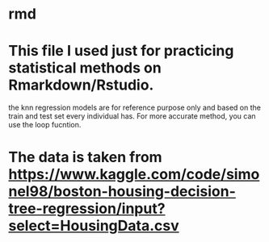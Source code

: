 # rmd
# This file I used just for practicing statistical methods on Rmarkdown/Rstudio. 
the knn regression models are for reference purpose only and based on the train and test set every individual has. For more accurate method, you can use the loop fucntion. 
# The data is taken from https://www.kaggle.com/code/simonel98/boston-housing-decision-tree-regression/input?select=HousingData.csv
